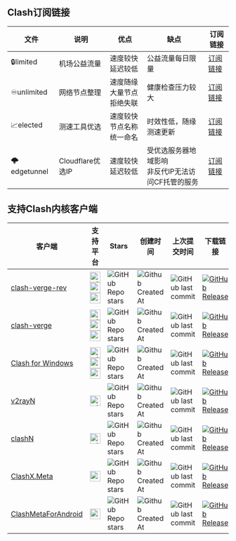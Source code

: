 ## Clash订阅链接

| 文件        | 说明             | 优点                           | 缺点                                                   | 订阅链接                                                     |
| ----------- | ---------------- | ------------------------------ | ------------------------------------------------------ | ------------------------------------------------------------ |
| 🔒limited    | 机场公益流量     | 速度较快<br />延迟较低         | 公益流量每日限量                                       | [订阅链接](https://mirror.ghproxy.com/https://raw.githubusercontent.com/dongchengjie/airport/main/subs/merged/limited.yaml) |
| ♾️unlimited  | 网络节点整理     | 速度随缘<br />大量节点拒绝失联 | 健康检查压力较大                                       | [订阅链接](https://mirror.ghproxy.com/https://raw.githubusercontent.com/dongchengjie/airport/main/subs/merged/unlimited.yaml) |
| 📈elected    | 测速工具优选     | 速度较快<br />节点名称统一命名 | 时效性低，随缘测速更新                                 | [订阅链接](https://mirror.ghproxy.com/https://raw.githubusercontent.com/dongchengjie/airport/main/subs/merged/elected.yaml) |
| 🌩edgetunnel | Cloudflare优选IP | 速度较快<br />延迟较低         | 受优选服务器地域影响<br />非反代IP无法访问CF托管的服务 | [订阅链接](https://mirror.ghproxy.com/https://raw.githubusercontent.com/dongchengjie/airport/main/subs/merged/edgetunnel.yaml) |

## 支持Clash内核客户端

| 客户端                                                       | 支持平台                                                     | Stars                                                        | 创建时间                                                     | 上次提交时间                                                 | 下载链接                                                     |
| ------------------------------------------------------------ | ------------------------------------------------------------ | ------------------------------------------------------------ | ------------------------------------------------------------ | ------------------------------------------------------------ | ------------------------------------------------------------ |
| [clash-verge-rev](https://github.com/clash-verge-rev/clash-verge-rev) | <img width="24" height="24" src="https://img.icons8.com/color/48/windows-11.png" alt="windows-11"/><img width="24" height="24" src="https://img.icons8.com/external-those-icons-flat-those-icons/24/external-Linux-logos-and-brands-those-icons-flat-those-icons.png" alt="external-Linux-logos-and-brands-those-icons-flat-those-icons"/><img width="24" height="24" src="https://img.icons8.com/color/48/mac-logo.png" alt="mac-logo"/> | <img alt="GitHub Repo stars" src="https://img.shields.io/github/stars/clash-verge-rev/clash-verge-rev"> | <img alt="Github Created At" src="https://img.shields.io/github/created-at/clash-verge-rev/clash-verge-rev"> | <img alt="GitHub last commit" src="https://img.shields.io/github/last-commit/clash-verge-rev/clash-verge-rev"> | <a href='https://github.com/clash-verge-rev/clash-verge-rev/releases/latest'><img alt="GitHub Release" src="https://img.shields.io/github/v/release/clash-verge-rev/clash-verge-rev"></a> |
| [clash-verge](https://github.com/zzzgydi/clash-verge/tree/main) | <img width="24" height="24" src="https://img.icons8.com/color/48/windows-11.png" alt="windows-11"/><img width="24" height="24" src="https://img.icons8.com/external-those-icons-flat-those-icons/24/external-Linux-logos-and-brands-those-icons-flat-those-icons.png" alt="external-Linux-logos-and-brands-those-icons-flat-those-icons"/><img width="24" height="24" src="https://img.icons8.com/color/48/mac-logo.png" alt="mac-logo"/> | <img alt="GitHub Repo stars" src="https://img.shields.io/github/stars/zzzgydi/clash-verge"> | <img alt="Github Created At" src="https://img.shields.io/github/created-at/zzzgydi/clash-verge"> | <img alt="GitHub last commit" src="https://img.shields.io/github/last-commit/zzzgydi/clash-verge"> | <a href='https://github.com/zzzgydi/clash-verge/releases/latest'><img alt="GitHub Release" src="https://img.shields.io/github/v/release/zzzgydi/clash-verge?color=red"></a> |
| [Clash for Windows](https://github.com/Fndroid/clash_for_windows_pkg) | <img width="24" height="24" src="https://img.icons8.com/color/48/windows-11.png" alt="windows-11"/><img width="24" height="24" src="https://img.icons8.com/external-those-icons-flat-those-icons/24/external-Linux-logos-and-brands-those-icons-flat-those-icons.png" alt="external-Linux-logos-and-brands-those-icons-flat-those-icons"/><img width="24" height="24" src="https://img.icons8.com/color/48/mac-logo.png" alt="mac-logo"/> | <img alt="GitHub Repo stars" src="https://img.shields.io/github/stars/Fndroid/clash_for_windows_pkg"> | <img alt="Github Created At" src="https://img.shields.io/github/created-at/Fndroid/clash_for_windows_pkg"> | <img alt="GitHub last commit" src="https://img.shields.io/github/last-commit/Fndroid/clash_for_windows_pkg"> | <a href='https://github.com/clashdownload/Clash_for_Windows/releases/latest'><img alt="GitHub Release" src="https://img.shields.io/github/v/release/clashdownload/Clash_for_Windows?color=red"></a> |
| [v2rayN](https://github.com/2dust/v2rayN)                    | <img width="24" height="24" src="https://img.icons8.com/color/48/windows-11.png" alt="windows-11"/> | <img alt="GitHub Repo stars" src="https://img.shields.io/github/stars/2dust/v2rayN"> | <img alt="Github Created At" src="https://img.shields.io/github/created-at/2dust/v2rayN"> | <img alt="GitHub last commit" src="https://img.shields.io/github/last-commit/2dust/v2rayN"> | <a href='https://github.com/2dust/v2rayN/releases/latest'><img alt="GitHub Release" src="https://img.shields.io/github/v/release/2dust/v2rayN"></a> |
| [clashN](https://github.com/2dust/clashN)                    | <img width="24" height="24" src="https://img.icons8.com/color/48/windows-11.png" alt="windows-11"/> | <img alt="GitHub Repo stars" src="https://img.shields.io/github/stars/2dust/clashN"> | <img alt="Github Created At" src="https://img.shields.io/github/created-at/2dust/clashN"> | <img alt="GitHub last commit" src="https://img.shields.io/github/last-commit/2dust/clashN"> | <a href='https://github.com/2dust/clashN/releases/latest'><img alt="GitHub Release" src="https://img.shields.io/github/v/release/2dust/clashN"></a> |
| [ClashX.Meta](https://github.com/MetaCubeX/ClashX.Meta)      | <img width="24" height="24" src="https://img.icons8.com/color/48/mac-logo.png" alt="mac-logo"/> | <img alt="GitHub Repo stars" src="https://img.shields.io/github/stars/MetaCubeX/ClashX.Meta"> | <img alt="Github Created At" src="https://img.shields.io/github/created-at/MetaCubeX/ClashX.Meta"> | <img alt="GitHub last commit" src="https://img.shields.io/github/last-commit/MetaCubeX/ClashX.Meta"> | <a href='https://github.com/MetaCubeX/ClashX.Meta/releases/latest'><img alt="GitHub Release" src="https://img.shields.io/github/v/release/MetaCubeX/ClashX.Meta"></a> |
| [ClashMetaForAndroid](https://github.com/MetaCubeX/ClashMetaForAndroid) | <img width="24" height="24" src="https://img.icons8.com/color/48/android-os.png" alt="android-os"/> | <img alt="GitHub Repo stars" src="https://img.shields.io/github/stars/MetaCubeX/ClashMetaForAndroid"> | <img alt="Github Created At" src="https://img.shields.io/github/created-at/MetaCubeX/ClashMetaForAndroid"> | <img alt="GitHub last commit" src="https://img.shields.io/github/last-commit/MetaCubeX/ClashMetaForAndroid"> | <a href='https://github.com/MetaCubeX/ClashMetaForAndroid/releases/latest'><img alt="GitHub Release" src="https://img.shields.io/github/v/release/MetaCubeX/ClashMetaForAndroid"></a> |

